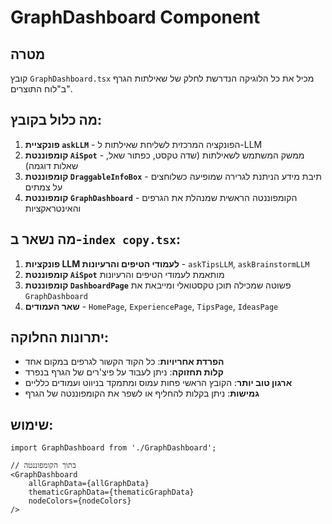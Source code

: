 # GraphDashboard Component

## מטרה
קובץ `GraphDashboard.tsx` מכיל את כל הלוגיקה הנדרשת לחלק של שאילתות הגרף ב"לוח התוצרים".

## מה כלול בקובץ:
1. **פונקציית `askLLM`** - הפונקציה המרכזית לשליחת שאילתות ל-LLM
2. **קומפוננטת `AiSpot`** - ממשק המשתמש לשאילתות (שדה טקסט, כפתור שאל, שאלות דוגמה)
3. **קומפוננטת `DraggableInfoBox`** - תיבת מידע הניתנת לגרירה שמופיעה כשלוחצים על צמתים
4. **קומפוננטת `GraphDashboard`** - הקומפוננטה הראשית שמנהלת את הגרפים והאינטראקציות

## מה נשאר ב-`index copy.tsx`:
1. **פונקציות LLM לעמודי הטיפים והרעיונות** - `askTipsLLM`, `askBrainstormLLM`
2. **קומפוננטת `AiSpot`** מותאמת לעמודי הטיפים והרעיונות
3. **קומפוננטת `DashboardPage`** פשוטה שמכילה תוכן טקסטואלי ומייבאת את `GraphDashboard`
4. **שאר העמודים** - `HomePage`, `ExperiencePage`, `TipsPage`, `IdeasPage`

## יתרונות החלוקה:
- **הפרדת אחריויות**: כל הקוד הקשור לגרפים במקום אחד
- **קלות תחזוקה**: ניתן לעבוד על פיצ'רים של הגרף בנפרד
- **ארגון טוב יותר**: הקובץ הראשי פחות עמוס ומתמקד בניווט ועמודים כלליים
- **גמישות**: ניתן בקלות להחליף או לשפר את הקומפוננטה של הגרף

## שימוש:
```tsx
import GraphDashboard from './GraphDashboard';

// בתוך הקומפוננטה
<GraphDashboard 
    allGraphData={allGraphData}
    thematicGraphData={thematicGraphData}
    nodeColors={nodeColors}
/>
```
